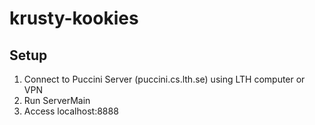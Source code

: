 # krusty-kookies

## Setup
1. Connect to Puccini Server (puccini.cs.lth.se) using LTH computer or VPN 
2. Run ServerMain 
3. Access localhost:8888 
